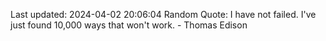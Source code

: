 Last updated: 2024-04-02 20:06:04
Random Quote: I have not failed. I've just found 10,000 ways that won't work. - Thomas Edison